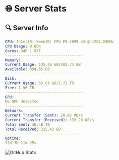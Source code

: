 # 🌐 Server Stats
## 🔍 Server Info
```yaml
CPU: Intel(R) Xeon(R) CPU E5-2699 v4 @ 1252.24MHz
CPU Usage: 0.60%
Cores: 44P | 88T
-----------------------------------
Memory:
Current Usage: 145.76 GB/503.74 GB
Available: 354.55 GB
-----------------------------------
Disk:
Current Usage: 63.83 GB/1.71 TB
Free: 1.56 TB
-----------------------------------
GPU:
No GPU detected
-----------------------------------
Network:
Current Transfer (Sent): 20.62 MB/s
Current Transfer (Received): 132.28 KB/s
Total Sent: 36.48 TB
Total Received: 315.43 GB
-----------------------------------
Uptime:
23d 3h 11m 25s
```
![GitHub Stats](https://img.shields.io/badge/Updated-2025-03-31_00:34:14-blue)